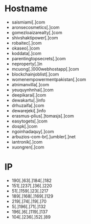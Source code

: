 # Hostname
- saismiami[.]com
- aronsecosmetics[.]com
- gomezloaizarealty[.]com
- shivshaktipower[.]com
- robaitec[.]com
- okaseo[.]com
- koddata[.]com
- parentingtopsecrets[.]com
- neproperty[.]in
- mcuong[.]000webhostapp[.]com
- blockchainjoblist[.]com
- womenempowermentpakistan[.]com
- atnimanvilla[.]com
- yeuquynhnhai[.]com
- deepikarai[.]com
- dewakartu[.]info
- drhuzaifa[.]com
- dewarejeki[.]info
- erasmus-plius[.]tomasjs[.]com
- easytogets[.]com
- dospk[.]com
- ngoinhadaquy[.]com
- arbuzios-com-br[.]umbler[.]net
- iantronik[.]com
- xuongren[.]com


# IP
- 190[.]63[.]184[.]182
- 151[.]237[.]36[.]220
- 51[.]159[.]23[.]217
- 189[.]168[.]169[.]129
- 219[.]74[.]19[.]70
- 5[.]196[.]71[.]132
- 196[.]6[.]119[.]137
- 104[.]236[.]52[.]89
